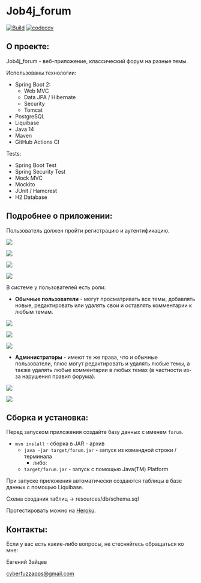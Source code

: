 # Job4j_forum

[![Build](https://github.com/CyberfuzZ-Apps/job4j_forum/actions/workflows/maven.yml/badge.svg)](https://github.com/CyberfuzZ-Apps/job4j_forum/actions/workflows/maven.yml)
[![codecov](https://codecov.io/gh/CyberfuzZ-Apps/job4j_forum/branch/master/graph/badge.svg?token=OCB0LGBI2G)](https://codecov.io/gh/CyberfuzZ-Apps/job4j_forum)

## О проекте:

Job4j_forum - веб-приложение, классический форум на разные темы.

Использованы технологии:

- Spring Boot 2:
  - Web MVC
  - Data JPA / Hibernate
  - Security
  - Tomcat
- PostgreSQL
- Liquibase
- Java 14
- Maven
- GitHub Actions CI

Tests:
- Spring Boot Test
- Spring Security Test
- Mock MVC
- Mockito
- JUnit / Hamcrest
- H2 Database

## Подробнее о приложении:

Пользователь должен пройти регистрацию и аутентификацию.

![](images/1.jpg)

![](images/2.jpg)

![](images/3.jpg)

![](images/4.jpg)

В системе у пользователей есть роли:

- **Обычные пользователи** - могут просматривать все темы, 
добавлять новые, редактировать или удалять свои и оставлять 
комментарии к любым темам.

![](images/5.jpg)

![](images/6.jpg)

![](images/7.jpg)

- **Администраторы** - имеют те же права, что и обычные пользователи,
плюс могут редактировать и удалять любые темы, а также удалять
любые комментарии в любых темах (в частности из-за нарушения правил форума).

![](images/8.jpg)

![](images/9.jpg)


## Сборка и установка:

Перед запуском приложения создайте базу данных с именем `forum`.

- `mvn inslall` - сборка в JAR - архив
  - `java -jar target/forum.jar` - запуск из командной строки / терминала
    - либо:
  - `target/forum.jar` - запуск с помощью Java(TM) Platform
  
При запуске приложения автоматически создаются
таблицы в базе данных с помощью Liquibase.

Схема создания таблиц -> resources/db/schema.sql

Протестировать можно на [Heroku](https://cyberfuzz-forum.herokuapp.com/).

## Контакты:
Если у вас есть какие-либо вопросы, не стесняйтесь обращаться ко мне:

Евгений Зайцев

[cyberfuzzapps@gmail.com](mailto:cyberfuzzapps@gmail.com)
